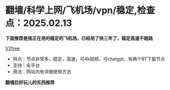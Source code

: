 # 翻墙/科学上网/飞机场/vpn/稳定,检查点：2025.02.13
**下面推荐是我正在用的稳定的飞机场，已经用了快三年了，稳定高速不跑路**

 [V2free](https://w1.v2free.cc/auth/register?code=QKu7#tt) 
* 特点：节点非常多，稳定，高速，可4k视频，可chatgpt，有两个BT下载节点 
* 支持：全平台 
* 用法：网站内有详细使用方法

**翻墙后好玩儿的东西推荐**
 
 
